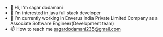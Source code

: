 - 👋 Hi, I’m sagar dodamani 
- 👀 I’m interested in java full stack developer 
- 🌱 I’m currently working in Enverus India Private Limited Company as a Associate Software Engineer(Development team) 
- 📫 How to reach me sagardodamani235@gmail.com

<!---
Dodamanisagar/Dodamanisagar is a ✨ special ✨ repository because its `README.md` (this file) appears on your GitHub profile.
You can click the Preview link to take a look at your changes.
--->
